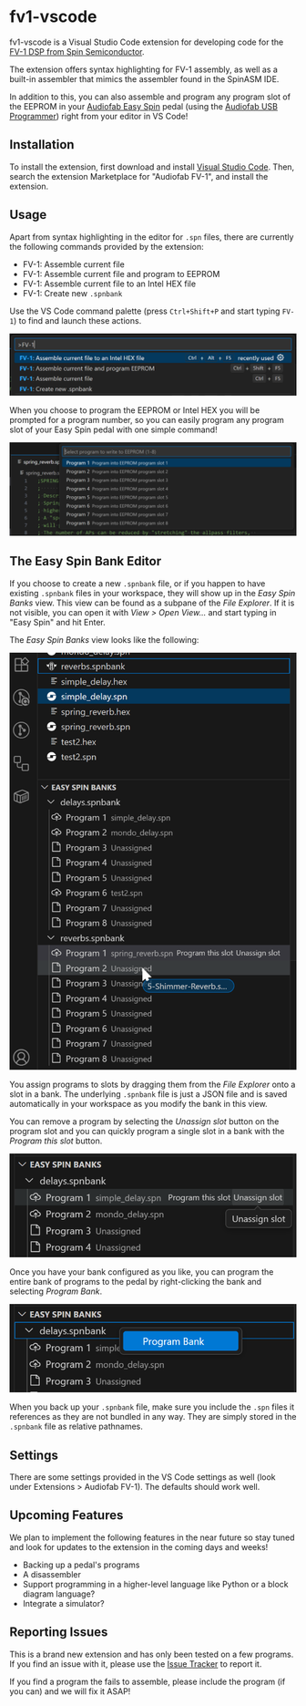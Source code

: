 # fv1-vscode

fv1-vscode is a Visual Studio Code extension for developing code for the [FV-1 DSP from Spin Semiconductor](http://www.spinsemi.com/products.html).

The extension offers syntax highlighting for FV-1 assembly, as well as a built-in assembler that mimics the assembler found in the SpinASM IDE.

In addition to this, you can also assemble and program any program slot of the EEPROM in your [Audiofab Easy Spin](https://audiofab.com/products/easy-spin) pedal (using the [Audiofab USB Programmer](https://audiofab.com/store/easy-spin-programmer)) right from your editor in VS Code!

## Installation

To install the extension, first download and install [Visual Studio Code](https://code.visualstudio.com). Then, search the extension Marketplace for "Audiofab FV-1", and install the extension.

## Usage

Apart from syntax highlighting in the editor for `.spn` files, there are currently the following commands provided by the extension:

- FV-1: Assemble current file
- FV-1: Assemble current file and program to EEPROM
- FV-1: Assemble current file to an Intel HEX file
- FV-1: Create new `.spnbank`

Use the VS Code command palette (press `Ctrl+Shift+P` and start typing `FV-1`) to find and launch these actions.

![commands](doc/commands.png)

When you choose to program the EEPROM or Intel HEX you will be prompted for a program number, so you can easily program any program slot of your Easy Spin pedal with one simple command!

![program_select](doc/program_select.png)

## The Easy Spin Bank Editor

If you choose to create a new `.spnbank` file, or if you happen to have existing `.spnbank` files in your workspace, they will show up in the *Easy Spin Banks* view. This view can be found as a subpane of the *File Explorer*. If it is not visible, you can open it with *View > Open View...* and start typing in "Easy Spin" and hit Enter.

The *Easy Spin Banks* view looks like the following:

![add_program](doc/add_program.png)

You assign programs to slots by dragging them from the *File Explorer* onto a slot in a bank. The underlying `.spnbank` file is just a JSON file and is saved automatically in your workspace as you modify the bank in this view.

You can remove a program by selecting the *Unassign slot* button on the program slot and you can quickly program a single slot in a bank with the *Program this slot* button.

![unassign_program](doc/unassign_program.png)

Once you have your bank configured as you like, you can program the entire bank of programs to the pedal by right-clicking the bank and selecting *Program Bank*.

![program_bank](doc/program_bank.png)

When you back up your `.spnbank` file, make sure you include the `.spn` files it references as they are not bundled in any way. They are simply stored in the `.spnbank` file as relative pathnames.

## Settings

There are some settings provided in the VS Code settings as well (look under Extensions > Audiofab FV-1). The defaults should work well.

## Upcoming Features

We plan to implement the following features in the near future so stay tuned and look for updates to the extension in the coming days and weeks!

- Backing up a pedal's programs
- A disassembler
- Support programming in a higher-level language like Python or a block diagram language?
- Integrate a simulator?

## Reporting Issues

This is a brand new extension and has only been tested on a few programs. If you find an issue with it, please use the [Issue Tracker](https://github.com/audiofab/fv1-vscode/issues) to report it.

If you find a program the fails to assemble, please include the program (if you can) and we will fix it ASAP!